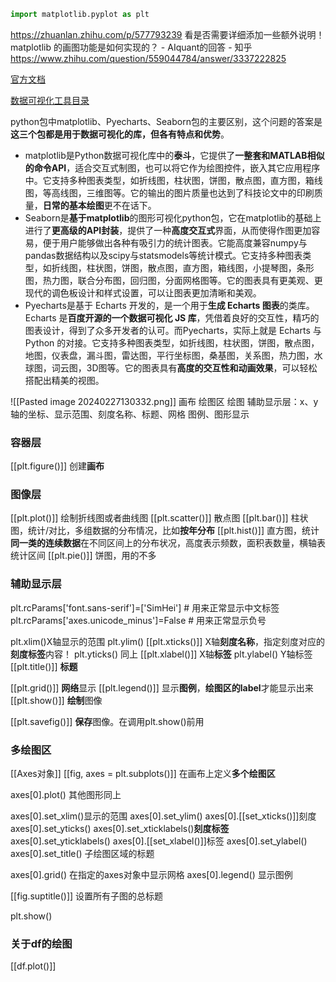 ```python
import matplotlib.pyplot as plt
```

https://zhuanlan.zhihu.com/p/577793239
看是否需要详细添加一些额外说明！
matplotlib 的画图功能是如何实现的？ - AIquant的回答 - 知乎
https://www.zhihu.com/question/559044784/answer/3337222825


[官方文档](https://matplotlib.org/stable/users/explain/quick_start.html)

[数据可视化工具目录](https://datavizcatalogue.com/ZH/)

python包中matplotlib、Pyecharts、Seaborn包的主要区别，这个问题的答案是**这三个包都是用于数据可视化的库，但各有特点和优势**。
- matplotlib是Python数据可视化库中的**泰斗**，它提供了**一整套和MATLAB相似的命令API**，适合交互式制图，也可以将它作为绘图控件，嵌入其它应用程序中。它支持多种图表类型，如折线图，柱状图，饼图，散点图，直方图，箱线图，等高线图，三维图等。它的输出的图片质量也达到了科技论文中的印刷质量，**日常的基本绘图**更不在话下。
- Seaborn是**基于matplotlib**的图形可视化python包，它在matplotlib的基础上进行了**更高级的API封装**，提供了一种**高度交互式**界面，从而使得作图更加容易，便于用户能够做出各种有吸引力的统计图表。它能高度兼容numpy与pandas数据结构以及scipy与statsmodels等统计模式。它支持多种图表类型，如折线图，柱状图，饼图，散点图，直方图，箱线图，小提琴图，条形图，热力图，联合分布图，回归图，分面网格图等。它的图表具有更美观、更现代的调色板设计和样式设置，可以让图表更加清晰和美观。 
- Pyecharts是基于 Echarts 开发的，是一个用于**生成 Echarts 图表**的类库。Echarts 是**百度开源的一个数据可视化 JS 库**，凭借着良好的交互性，精巧的图表设计，得到了众多开发者的认可。而Pyecharts，实际上就是 Echarts 与 Python 的对接。它支持多种图表类型，如折线图，柱状图，饼图，散点图，地图，仪表盘，漏斗图，雷达图，平行坐标图，桑基图，关系图，热力图，水球图，词云图，3D图等。它的图表具有**高度的交互性和动画效果**，可以轻松搭配出精美的视图。

![[Pasted image 20240227130332.png]]
画布
绘图区
绘图
辅助显示层：x、y轴的坐标、显示范围、刻度名称、标题、网格
图例、图形显示

### 容器层
[[plt.figure()]] 创建**画布**

### 图像层
[[plt.plot()]] 绘制折线图或者曲线图
[[plt.scatter()]] 散点图
[[plt.bar()]] 柱状图，统计/对比，多组数据的分布情况，比如**按年分布**
[[plt.hist()]] 直方图，统计**同一类的连续数据**在不同区间上的分布状况，高度表示频数，面积表数量，横轴表统计区间
[[plt.pie()]] 饼图，用的不多

### 辅助显示层
plt.rcParams['font.sans-serif']=['SimHei']  # 用来正常显示中文标签  
plt.rcParams['axes.unicode_minus']=False  # 用来正常显示负号

plt.xlim()X轴显示的范围
plt.ylim()
[[plt.xticks()]] X轴**刻度名称**，指定刻度对应的**刻度标签**内容！
plt.yticks() 同上
[[plt.xlabel()]] X轴**标签**
plt.ylabel() Y轴标签
[[plt.title()]] **标题**

[[plt.grid()]] **网络**显示
[[plt.legend()]] 显示**图例**，**绘图区的label**才能显示出来
[[plt.show()]] **绘制**图像

[[plt.savefig()]] **保存**图像。在调用plt.show()前用
### 多绘图区
[[Axes对象]]
[[fig, axes = plt.subplots()]] 在画布上定义**多个绘图区**

axes[0].plot() 其他图形同上

axes[0].set_xlim()显示的范围
axes[0].set_ylim()
axes[0].[[set_xticks()]]刻度
axes[0].set_yticks()
axes[0].set_xticklabels()**刻度标签**
axes[0].set_yticklabels()
axes[0].[[set_xlabel()]]标签
axes[0].set_ylabel()
axes[0].set_title() 子绘图区域的标题

axes[0].grid() 在指定的axes对象中显示网格
axes[0].legend() 显示图例

[[fig.suptitle()]] 设置所有子图的总标题

plt.show()

### 关于df的绘图
[[df.plot()]]
